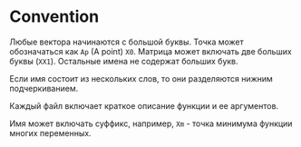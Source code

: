 # Convention

Любые вектора начинаются с большой буквы.
Точка может обозначаться как `Ap` (A point) `X0`.
Матрица может включать две больших буквы (`XX1`).
Остальные имена не содержат больших букв. 

Если имя состоит из нескольких слов, то они разделяются нижним подчеркиванием.

Каждый файл включает краткое описание функции и ее аргументов.

Имя может включать суффикс, например, `Xm` - точка минимума функции многих переменных.
